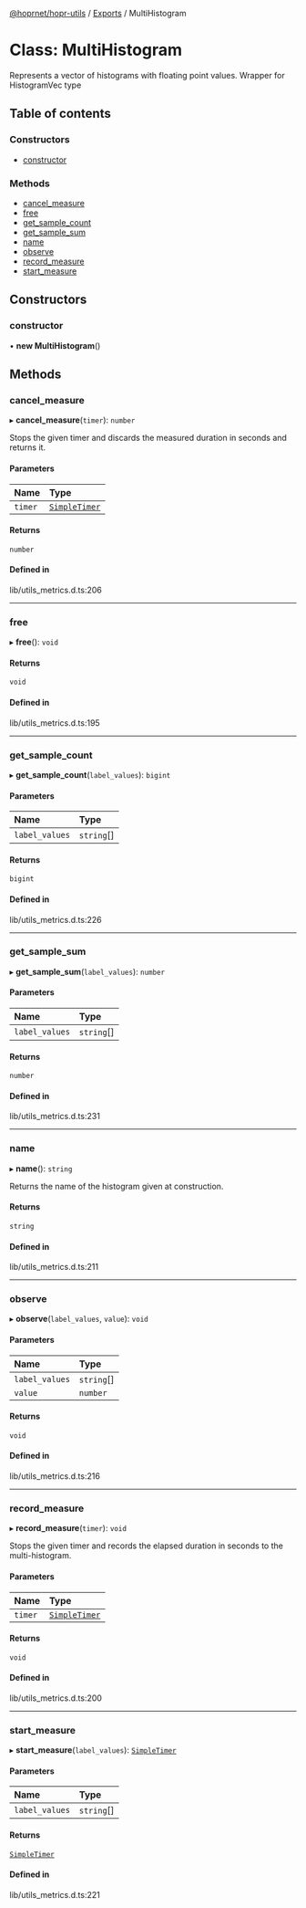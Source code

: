 [@hoprnet/hopr-utils](../README.md) / [Exports](../modules.md) / MultiHistogram

# Class: MultiHistogram

Represents a vector of histograms with floating point values.
Wrapper for HistogramVec type

## Table of contents

### Constructors

- [constructor](MultiHistogram.md#constructor)

### Methods

- [cancel\_measure](MultiHistogram.md#cancel_measure)
- [free](MultiHistogram.md#free)
- [get\_sample\_count](MultiHistogram.md#get_sample_count)
- [get\_sample\_sum](MultiHistogram.md#get_sample_sum)
- [name](MultiHistogram.md#name)
- [observe](MultiHistogram.md#observe)
- [record\_measure](MultiHistogram.md#record_measure)
- [start\_measure](MultiHistogram.md#start_measure)

## Constructors

### constructor

• **new MultiHistogram**()

## Methods

### cancel\_measure

▸ **cancel_measure**(`timer`): `number`

Stops the given timer and discards the measured duration in seconds and returns it.

#### Parameters

| Name | Type |
| :------ | :------ |
| `timer` | [`SimpleTimer`](SimpleTimer.md) |

#### Returns

`number`

#### Defined in

lib/utils_metrics.d.ts:206

___

### free

▸ **free**(): `void`

#### Returns

`void`

#### Defined in

lib/utils_metrics.d.ts:195

___

### get\_sample\_count

▸ **get_sample_count**(`label_values`): `bigint`

#### Parameters

| Name | Type |
| :------ | :------ |
| `label_values` | `string`[] |

#### Returns

`bigint`

#### Defined in

lib/utils_metrics.d.ts:226

___

### get\_sample\_sum

▸ **get_sample_sum**(`label_values`): `number`

#### Parameters

| Name | Type |
| :------ | :------ |
| `label_values` | `string`[] |

#### Returns

`number`

#### Defined in

lib/utils_metrics.d.ts:231

___

### name

▸ **name**(): `string`

Returns the name of the histogram given at construction.

#### Returns

`string`

#### Defined in

lib/utils_metrics.d.ts:211

___

### observe

▸ **observe**(`label_values`, `value`): `void`

#### Parameters

| Name | Type |
| :------ | :------ |
| `label_values` | `string`[] |
| `value` | `number` |

#### Returns

`void`

#### Defined in

lib/utils_metrics.d.ts:216

___

### record\_measure

▸ **record_measure**(`timer`): `void`

Stops the given timer and records the elapsed duration in seconds to the multi-histogram.

#### Parameters

| Name | Type |
| :------ | :------ |
| `timer` | [`SimpleTimer`](SimpleTimer.md) |

#### Returns

`void`

#### Defined in

lib/utils_metrics.d.ts:200

___

### start\_measure

▸ **start_measure**(`label_values`): [`SimpleTimer`](SimpleTimer.md)

#### Parameters

| Name | Type |
| :------ | :------ |
| `label_values` | `string`[] |

#### Returns

[`SimpleTimer`](SimpleTimer.md)

#### Defined in

lib/utils_metrics.d.ts:221
